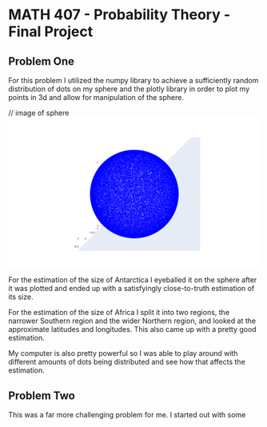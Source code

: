 # MATH 407 - Probability Theory - Final Project

## Problem One

For this problem I utilized the numpy library to achieve a sufficiently random distribution of dots on my sphere and the plotly library in order to plot my points in 3d and allow for manipulation of the sphere.

// image of sphere
![Sphere](./sphere.png)

For the estimation of the size of Antarctica I eyeballed it on the sphere after it was plotted and ended up with a satisfyingly close-to-truth estimation of its size.

For the estimation of the size of Africa I split it into two regions, the narrower Southern region and the wider Northern region, and looked at the approximate latitudes and longitudes. This also came up with a pretty good estimation.

My computer is also pretty powerful so I was able to play around with different amounts of dots being distributed and see how that affects the estimation.

## Problem Two

This was a far more challenging problem for me. I started out with some